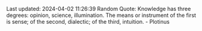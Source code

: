 Last updated: 2024-04-02 11:26:39
Random Quote: Knowledge has three degrees: opinion, science, illumination. The means or instrument of the first is sense; of the second, dialectic; of the third, intuition. - Plotinus
